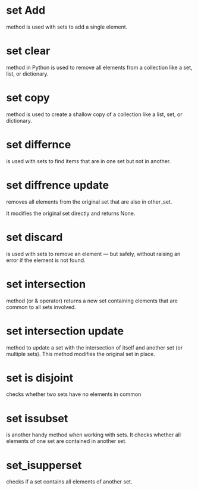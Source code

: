 # set Add
method is used with sets to add a single element.
# set clear
method in Python is used to remove all elements from a collection like a set, list, or dictionary.

# set copy
 method is used to create a shallow copy of a collection like a list, set, or dictionary.
 # set differnce
is used with sets to find items that are in one set but not in another.
# set diffrence update
removes all elements from the original set that are also in other_set.

It modifies the original set directly and returns None.
# set discard
 is used with sets to remove an element — but safely, without raising an error if the element is not found.
 # set intersection
 method (or & operator) returns a new set containing elements that are common to all sets involved.
 # set intersection update
 method to update a set with the intersection of itself and another set (or multiple sets). This method modifies the original set in place.
# set is disjoint
checks whether two sets have no elements in common
# set issubset
 is another handy method when working with sets. It checks whether all elements of one set are contained in another set.
# set_isupperset
checks if a set contains all elements of another set.